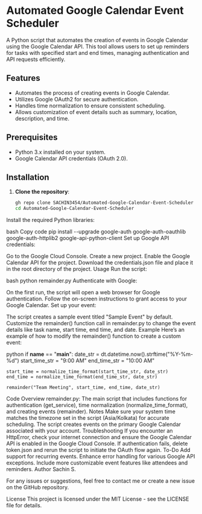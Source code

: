 # Automated Google Calendar Event Scheduler

A Python script that automates the creation of events in Google Calendar using the Google Calendar API. This tool allows users to set up reminders for tasks with specified start and end times, managing authentication and API requests efficiently.

## Features

- Automates the process of creating events in Google Calendar.
- Utilizes Google OAuth2 for secure authentication.
- Handles time normalization to ensure consistent scheduling.
- Allows customization of event details such as summary, location, description, and time.

## Prerequisites

- Python 3.x installed on your system.
- Google Calendar API credentials (OAuth 2.0).

## Installation

1. **Clone the repository**:
   ```bash
   gh repo clone SACHIN3454/Automated-Google-Calendar-Event-Scheduler
   cd Automated-Google-Calendar-Event-Scheduler
Install the required Python libraries:

bash
Copy code
pip install --upgrade google-auth google-auth-oauthlib google-auth-httplib2 google-api-python-client
Set up Google API credentials:

Go to the Google Cloud Console.
Create a new project.
Enable the Google Calendar API for the project.
Download the credentials.json file and place it in the root directory of the project.
Usage
Run the script:

bash
python remainder.py
Authenticate with Google:

On the first run, the script will open a web browser for Google authentication.
Follow the on-screen instructions to grant access to your Google Calendar.
Set up your event:

The script creates a sample event titled "Sample Event" by default.
Customize the remainder() function call in remainder.py to change the event details like task name, start time, end time, and date.
Example
Here’s an example of how to modify the remainder() function to create a custom event:

python
if __name__ == "__main__":
    date_str = dt.datetime.now().strftime("%Y-%m-%d")
    start_time_str = "9:00 AM"
    end_time_str = "10:00 AM"

    start_time = normalize_time_format(start_time_str, date_str)
    end_time = normalize_time_format(end_time_str, date_str)

    remainder("Team Meeting", start_time, end_time, date_str)
Code Overview
remainder.py: The main script that includes functions for authentication (get_service), time normalization (normalize_time_format), and creating events (remainder).
Notes
Make sure your system time matches the timezone set in the script (Asia/Kolkata) for accurate scheduling.
The script creates events on the primary Google Calendar associated with your account.
Troubleshooting
If you encounter an HttpError, check your internet connection and ensure the Google Calendar API is enabled in the Google Cloud Console.
If authentication fails, delete token.json and rerun the script to initiate the OAuth flow again.
To-Do
Add support for recurring events.
Enhance error handling for various Google API exceptions.
Include more customizable event features like attendees and reminders.
Author
Sachin S.


For any issues or suggestions, feel free to contact me or create a new issue on the GitHub repository.

License
This project is licensed under the MIT License - see the LICENSE file for details.


